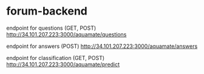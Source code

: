# forum-backend

endpoint for questions (GET, POST)
http://34.101.207.223:3000/aquamate/questions

endpoint for answers (POST)
http://34.101.207.223:3000/aquamate/answers

endpoint for classification (GET, POST)
http://34.101.207.223:3000/aquamate/predict
